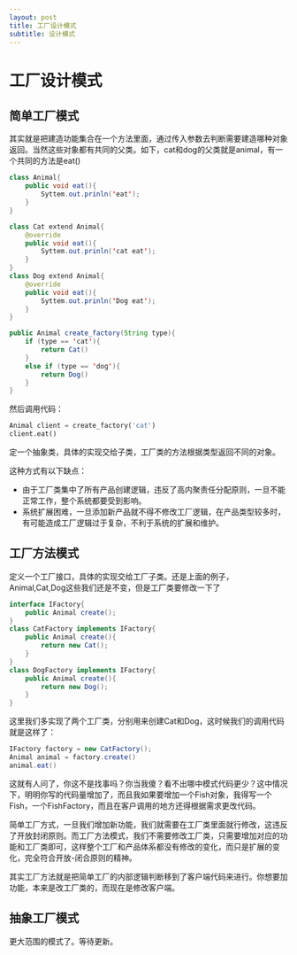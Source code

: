 ```yaml
---
layout: post
title: 工厂设计模式
subtitle: 设计模式
---
```


# 工厂设计模式



## 简单工厂模式

其实就是把建造功能集合在一个方法里面，通过传入参数去判断需要建造哪种对象返回。当然这些对象都有共同的父类。如下，cat和dog的父类就是animal，有一个共同的方法是eat()

```java
class Animal{
    public void eat(){
        Syttem.out.prinln('eat');
    }
}

class Cat extend Animal{
    @override
    public void eat(){
        Syttem.out.prinln('cat eat');
    }
}
class Dog extend Animal{
    @override
    public void eat(){
        Syttem.out.prinln('Dog eat');
    }
}
```

```java
public Animal create_factory(String type){
    if (type == 'cat'){
        return Cat()
    }
    else if (type == 'dog'){
        return Dog()
    }
}

```

然后调用代码：

```python
Animal client = create_factory('cat')
client.eat()
```

定一个抽象类，具体的实现交给子类，工厂类的方法根据类型返回不同的对象。

这种方式有以下缺点： 

- 由于工厂类集中了所有产品创建逻辑，违反了高内聚责任分配原则，一旦不能正常工作，整个系统都要受到影响。
- 系统扩展困难，一旦添加新产品就不得不修改工厂逻辑，在产品类型较多时，有可能造成工厂逻辑过于复杂，不利于系统的扩展和维护。



## 工厂方法模式

定义一个工厂接口，具体的实现交给工厂子类。还是上面的例子，Animal,Cat,Dog这些我们还是不变，但是工厂类要修改一下了

```java
interface IFactory{
    public Animal create();
}
class CatFactory implements IFactory{
    public Animal create(){
        return new Cat();
    }
}
class DogFactory implements IFactory{
    public Animal create(){
        return new Dog();
    }
}
```

这里我们多实现了两个工厂类，分别用来创建Cat和Dog，这时候我们的调用代码就是这样了：

```java
IFactory factory = new CatFactory();
Animal animal = factory.create()
animal.eat()
```

这就有人问了，你这不是找事吗？你当我傻？看不出哪中模式代码更少？这中情况下，明明你写的代码量增加了，而且我如果要增加一个Fish对象，我得写一个Fish，一个FishFactory，而且在客户调用的地方还得根据需求更改代码。

简单工厂方式，一旦我们增加新功能，我们就需要在工厂类里面就行修改，这违反了开放封闭原则。而工厂方法模式，我们不需要修改工厂类，只需要增加对应的功能和工厂类即可，这样整个工厂和产品体系都没有修改的变化，而只是扩展的变化，完全符合开放-闭合原则的精神。

其实工厂方法就是把简单工厂的内部逻辑判断移到了客户端代码来进行。你想要加功能，本来是改工厂类的，而现在是修改客户端。



## 抽象工厂模式

更大范围的模式了。等待更新。
